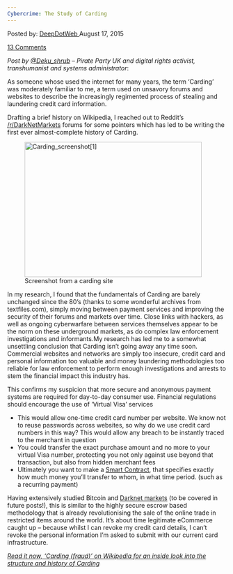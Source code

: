 ```yaml
---
Cybercrime: The Study of Carding
---
```

<article class="post-listing post-11291 post type-post status-publish format-standard has-post-thumbnail hentry category-deepdot-news tag-carding tag-cybercrime tag-study">
<div class="post-inner">
<span>Posted by: <a href="https://www.deepdotweb.com/author/admin/" title="">DeepDotWeb </a></span>
<span>August 17, 2015</span>

<span><a href="https://www.deepdotweb.com/2015/08/17/cybercrime-the-study-of-carding/#comments">13 Comments</a></span>
</p>
<div class="clear"></div>
<div class="entry">
<div class="entry-content">
<p><em>Post by <a href="https://twitter.com/Deku_shrub">@Deku_shrub</a> – Pirate Party UK and digital rights activist, transhumanist and systems administrator</em>:</p>
<p>As someone whose used the internet for many years, the term ‘Carding’ was moderately familiar to me, a term used on unsavory forums and websites to describe the increasingly regimented process of stealing and laundering credit card information.</p>
<p>Drafting a brief history on Wikipedia, I reached out to Reddit’s <a href="https://www.reddit.com/r/DarkNetMarkets/comments/3gnqyt/putting_together_a_history_of_carding/">/r/DarkNetMarkets</a> forums for some pointers which has led to be writing the first ever almost-complete history of Carding.</p>
<figure id="attachment_360" class="wp-caption alignright" style="width: 417px;"><a href="https://www.deepdotweb.com/wp-content/uploads/2015/08/Carding_screenshot1.jpg"><img class="aligncenter  wp-image-11292" src="https://www.deepdotweb.com/wp-content/uploads/2015/08/Carding_screenshot1.jpg" alt="Carding_screenshot[1]" width="407" height="310" srcset="https://www.deepdotweb.com/wp-content/uploads/2015/08/Carding_screenshot1.jpg 640w, https://www.deepdotweb.com/wp-content/uploads/2015/08/Carding_screenshot1-300x229.jpg 300w" sizes="(max-width: 407px) 100vw, 407px" /></a><figcaption class="wp-caption-text">Screenshot from a carding site</figcaption></figure>
<p>In my research, I found that the fundamentals of Carding are barely unchanged since the 80’s (thanks to some wonderful archives from textfiles.com), simply moving between payment services and improving the security of their forums and markets over time. Close links with hackers, as well as ongoing cyberwarfare between services themselves appear to be the norm on these underground markets, as do complex law enforcement investigations and informants.My research has led me to a somewhat unsettling conclusion that Carding isn’t going away any time soon. Commercial websites and networks are simply too insecure, credit card and personal information too valuable and money laundering methodologies too reliable for law enforcement to perform enough investigations and arrests to stem the financial impact this industry has.</p>
<p>This confirms my suspicion that more secure and anonymous payment systems are required for day-to-day consumer use. Financial regulations should encourage the use of ‘Virtual Visa’ services</p>
<ul>
<li>This would allow one-time credit card number per website. We know not to reuse passwords across websites, so why do we use credit card numbers in this way? This would allow any breach to be instantly traced to the merchant in question</li>
<li>You could transfer the exact purchase amount and no more to your virtual Visa number, protecting you not only against use beyond that transaction, but also from hidden merchant fees</li>
<li>Ultimately you want to make a <a href="https://en.wikipedia.org/wiki/Smart_contract">Smart Contract</a>, that specifies exactly how much money you’ll transfer to whom, in what time period. (such as a recurring payment)</li>
</ul>
<p>Having extensively studied Bitcoin and <a href="https://en.wikipedia.org/wiki/Darknet_market">Darknet markets</a> (to be covered in future posts!), this is similar to the highly secure escrow based methodology that is already revolutionising the sale of the online trade in restricted items around the world. It’s about time legitimate eCommerce caught up – because whilst I can revoke my credit card details, I can’t revoke the personal information I’m asked to submit with our current card infrastructure.</p>
<p><em><a href="https://en.wikipedia.org/wiki/Carding_%28fraud%29">Read it now, ‘Carding (fraud)’ on Wikipedia for an inside look into the structure and history of Carding</a></em></p>
</div>
</div>
<span style="display:none"><a href="https://www.deepdotweb.com/tag/carding/" rel="tag">carding</a> <a href="https://www.deepdotweb.com/tag/cybercrime/" rel="tag">cybercrime</a> <a href="https://www.deepdotweb.com/tag/study/" rel="tag">study</a></span> <span style="display:none" class="updated">2015-08-17</span>
<div style="display:none" class="vcard author" itemprop="author" itemscope itemtype="http://schema.org/Person"><strong class="fn" itemprop="name">